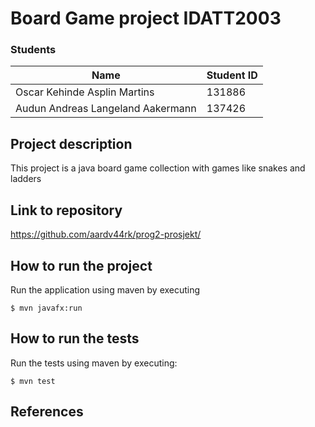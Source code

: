 # Board Game project IDATT2003

### Students
| Name                              | Student ID |
|-----------------------------------|------------|
| Oscar Kehinde Asplin Martins      | 131886     |
| Audun Andreas Langeland Aakermann | 137426     |



## Project description

This project is a java board game collection with games like snakes and ladders

## Link to repository

https://github.com/aardv44rk/prog2-prosjekt/

## How to run the project

Run the application using maven by executing

`$ mvn javafx:run`

## How to run the tests


Run the tests using maven by executing:

`$ mvn test`

## References
